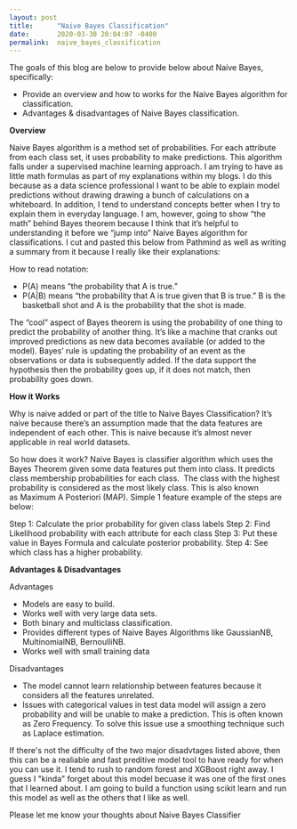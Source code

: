 ```yaml
---
layout: post
title:      "Naive Bayes Classification"
date:       2020-03-30 20:04:07 -0400
permalink:  naive_bayes_classification
---
```



The goals of this blog are below to provide below about Naive Bayes, specifically:

* Provide an overview and how to works for the Naive Bayes algorithm for classification.
* Advantages & disadvantages of Naive Bayes classification.

**Overview**

Naive Bayes algorithm is a method set of probabilities. For each attribute from each class set, it uses probability to make predictions. This algorithm falls under a supervised machine learning approach. I am trying to have as little math formulas as part of my explanations within my blogs.  I do this because as a data science professional I want to be able to explain model predictions without drawing drawing a bunch of calculations on a whiteboard.  In addition, I tend to understand concepts better when I try to explain them in everyday language.  I am, however, going to show “the math” behind Bayes theorem because I think that it’s helpful to understanding it before we “jump into” Naive Bayes algorithm for classifications.  I cut and pasted this below from Pathmind as well as writing a summary from it because I really like their explanations:

How to read notation:
* P(A) means “the probability that A is true.”
* P(A|B) means “the probability that A is true given that B is true.”
B is the basketball shot and A is the probability that the shot is made.  

The “cool” aspect of Bayes theorem is using the probability of one thing to predict the probability of another thing. It’s like a machine that cranks out  improved predictions as new data becomes available (or added to the model).  Bayes’ rule is updating the probability of an event as the observations or data is subsequently added.  If the data support the hypothesis then the probability goes up, if it does not match, then probability goes down.

**How it Works**

Why is naive added or part of the title to Naive Bayes Classification?  It’s naive because there’s an assumption made that the data features are independent of each other. This is naive because it’s almost never applicable in real world datasets.  

So how does it work?  Naive Bayes is classifier algorithm which uses the Bayes Theorem given some data features put them into class.   It predicts class membership probabilities for each class.   The class with the highest probability is considered as the most likely class. This is also known as Maximum A Posteriori (MAP).  Simple 1 feature example of the steps are below:

Step 1: Calculate the prior probability for given class labels
Step 2: Find Likelihood probability with each attribute for each class
Step 3: Put these value in Bayes Formula and calculate posterior probability.
Step 4: See which class has a higher probability.

**Advantages & Disadvantages**

Advantages
* Models are easy to build.
* Works well with very large data sets.
* Both binary and multiclass classification. 
* Provides different types of Naive Bayes Algorithms like GaussianNB, MultinomialNB, BernoulliNB.
* Works well with small training data


Disadvantages
* The model cannot learn relationship between features because it considers all the features unrelated.
* Issues with categorical values in test data model will assign a zero probability and will be unable to make a prediction. This is often known as Zero Frequency. To solve this issue use a smoothing technique such as Laplace estimation.

If there's not the difficulty of the two major disadvtages listed above, then this can be a realiable and fast preditive model tool to have ready for when you can use it.  I tend to rush to random forest and XGBoost right away.  I guess I "kinda" forget about this model becuase it was one of the first ones that I learned about.  I am going to build a function using scikit learn and run this model as well as the others that I like as well.  

Please let me know your thoughts about Naive Bayes Classifier 
